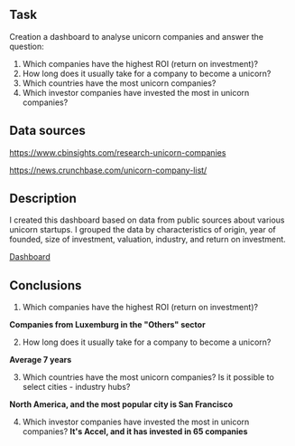  ## Task
 
 Creation a dashboard to analyse unicorn companies and answer the question:
 1. Which companies have the highest ROI (return on investment)?
 2. How long does it usually take for a company to become a unicorn?
 3. Which countries have the most unicorn companies? 
 4. Which investor companies have invested the most in unicorn companies?
 
 ## Data sources
 
 https://www.cbinsights.com/research-unicorn-companies
 
 https://news.crunchbase.com/unicorn-company-list/
 
 ## Description
 
 I created this dashboard based on data from public sources about various unicorn startups. 
 I grouped the data by characteristics of origin, year of founded, size of investment, valuation, industry, and return on investment.
 
 [Dashboard](https://public.tableau.com/shared/Z6WSJ73DN?:display_count=n&:origin=viz_share_link)
 
 ## Conclusions
 1. Which companies have the highest ROI (return on investment)?
 
 __Companies from Luxemburg in the "Others" sector__
 
 2. How long does it usually take for a company to become a unicorn?

__Average 7 years__

3. Which countries have the most unicorn companies? Is it possible to select cities - industry hubs?

__North America, and the most popular city is San Francisco__

4. Which investor companies have invested the most in unicorn companies? 
__It's Accel, and it has invested in 65 companies__
